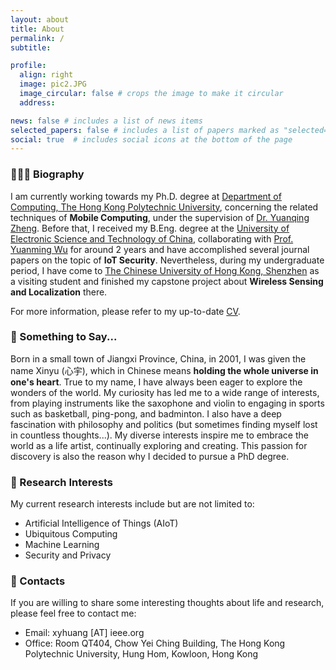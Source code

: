 ```yaml
---
layout: about
title: About
permalink: /
subtitle:

profile:
  align: right
  image: pic2.JPG
  image_circular: false # crops the image to make it circular
  address:

news: false # includes a list of news items
selected_papers: false # includes a list of papers marked as "selected={true}"
social: true  # includes social icons at the bottom of the page
---
```


### 👨🏻‍🎓 Biography
I am currently working towards my Ph.D. degree at [Department of Computing, The Hong Kong Polytechnic University](https://www.polyu.edu.hk/comp/), concerning the related techniques of **Mobile Computing**, under the supervision of [Dr. Yuanqing Zheng](https://www4.comp.polyu.edu.hk/~csyqzheng/). Before that, I received my B.Eng. degree at the [University of Electronic Science and Technology of China](https://www.en.uestc.edu.cn/), collaborating with [Prof. Yuanming Wu](https://faculty.uestc.edu.cn/wuyuanming/zh_CN/index/173473/list/index.htm) for around 2 years and have accomplished several journal papers on the topic of **IoT Security**. Nevertheless, during my undergraduate period, I have come to [The Chinese University of Hong Kong, Shenzhen](https://cuhk.edu.cn/en) as a visiting student and finished my capstone project about **Wireless Sensing and Localization** there.

For more information, please refer to my up-to-date [CV](https://unixyhuang.github.io/CV_V2024.pdf).

### 📝 Something to Say...
Born in a small town of Jiangxi Province, China, in 2001, I was given the name Xinyu (心宇), which in Chinese means **holding the whole universe in one's heart**. True to my name, I have always been eager to explore the wonders of the world. My curiosity has led me to a wide range of interests, from playing instruments like the saxophone and violin to engaging in sports such as basketball, ping-pong, and badminton. I also have a deep fascination with philosophy and politics (but sometimes finding myself lost in countless thoughts...). My diverse interests inspire me to embrace the world as a life artist, continually exploring and creating. This passion for discovery is also the reason why I decided to pursue a PhD degree.

### 🧐 Research Interests
My current research interests include but are not limited to:
- Artificial Intelligence of Things (AIoT)
- Ubiquitous Computing
- Machine Learning
- Security and Privacy

### 📧 Contacts
If you are willing to share some interesting thoughts about life and research, please feel free to contact me:
- Email: xyhuang [AT] ieee.org
- Office: Room QT404, Chow Yei Ching Building, The Hong Kong Polytechnic University, Hung Hom, Kowloon, Hong Kong


